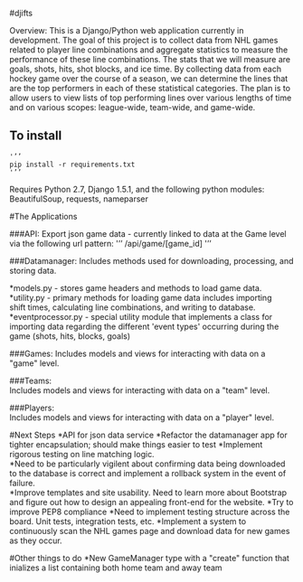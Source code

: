 #djifts

Overview: This is a Django/Python web application currently in development. 
The goal of this project is to collect data from NHL games related to
player line combinations and aggregate statistics to measure the performance
of these line combinations.  The stats that we will measure are goals, shots,
hits, shot blocks, and ice time.  By collecting data from each hockey game over
the course of a season, we can determine the lines that are the top performers 
in each of these statistical categories.  The plan is to allow users to view 
lists of top performing lines over various lengths of time and on various 
scopes: league-wide, team-wide, and game-wide.


To install
----------
	'’’
	pip install -r requirements.txt
	'’’


Requires Python 2.7, Django 1.5.1, and the following python modules: 
BeautifulSoup, requests, nameparser


#The Applications

###API: 
Export json game data - currently linked to data at the Game level via the
following url pattern:
	'’’
	/api/game/[game_id]
	'’’

###Datamanager: 
Includes methods used for downloading, processing, and storing data.

*models.py - stores game headers and methods to load game data.
*utility.py - primary methods for loading game data includes importing  
shift times, calculating line combinations, and writing to database.
*eventprocessor.py - special utility module that implements a class for 
importing data regarding the different 'event types' occurring 
during the game (shots, hits, blocks, goals)
	
###Games: 
Includes models and views for interacting with data on a "game" level.

###Teams:  
Includes models and views for interacting with data on a "team" level.
	
###Players:  
Includes models and views for interacting with data on a "player" level.
	

#Next Steps
*API for json data service 
*Refactor the datamanager app for tighter encapsulation; should make things easier to test
*Implement rigorous testing on line matching logic.  
*Need to be particularly vigilent about confirming data being downloaded
to the database is correct and implement a rollback system in the event of failure.  
*Improve templates and site usability.  Need to learn more about Bootstrap and figure out
how to design an appealing front-end for the website.
*Try to improve PEP8 compliance
*Need to implement testing structure across the board.  Unit tests, integration tests, etc.
*Implement a system to continuously scan the NHL games page and  download data
for new games as they occur.


#Other things to do
*New GameManager type with a "create" function that inializes a 
list containing both home team and away team
